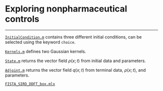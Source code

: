 # Exploring nonpharmaceutical controls



---


[`InitialCondition.m`](InitialCondition.m) contains three different initial conditions, can be selected using the keyword `choice`.

[`Kernels.m`](Kernels.m) defines two Gaussian kernels.

[`State.m`](State.m) returns the vector field $\rho(x;t)$ from initial data and parameters.

[`Adjoint.m`](Adjoint.m) returns the vector field $q(x;t)$ from terminal data, $\rho(x;t)$, and parameters.

[`FISTA_SIRD_DDFT_box.mlx`](FISTA_SIRD_DDFT_box.mlx) 